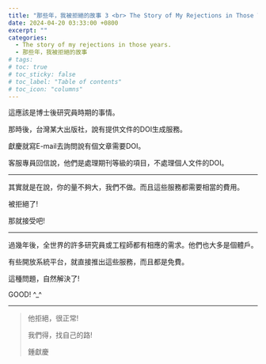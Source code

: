 ```yaml
---
title: "那些年，我被拒絕的故事 3 <br> The Story of My Rejections in Those Years. 3"
date: 2024-04-20 03:33:00 +0800
excerpt: ""
categories: 
  - The story of my rejections in those years.
  - 那些年，我被拒絕的故事
# tags:
# toc: true
# toc_sticky: false
# toc_label: "Table of contents"
# toc_icon: "columns"
---
```


這應該是博士後研究員時期的事情。

那時後，台灣某大出版社，說有提供文件的DOI生成服務。

獻慶就寫E-mail去詢問說有個文章需要DOI。

客服專員回信說，他們是處理期刊等級的項目，不處理個人文件的DOI。

-----

其實就是在說，你的量不夠大，我們不做。而且這些服務都需要相當的費用。

被拒絕了!

那就接受吧!

-----

過幾年後，全世界的許多研究員或工程師都有相應的需求。他們也大多是個體戶。

有些開放系統平台，就直接推出這些服務，而且都是免費。

這種問題，自然解決了! 

GOOD! ^_^

-----

> 他拒絕，很正常!
> 
> 我們得，找自己的路!
>
> 鍾獻慶
